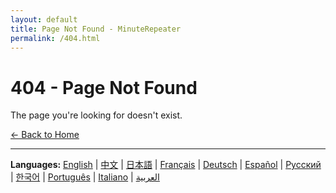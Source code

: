 ```yaml
---
layout: default
title: Page Not Found - MinuteRepeater
permalink: /404.html
---
```


# 404 - Page Not Found

The page you're looking for doesn't exist.

[← Back to Home](/)

---

**Languages:** [English](/) | [中文](/zh) | [日本語](/ja) | [Français](/fr) | [Deutsch](/de) | [Español](/es) | [Русский](/ru) | [한국어](/ko) | [Português](/pt) | [Italiano](/it) | [العربية](/ar)